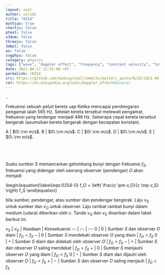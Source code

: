 ```yaml
---
layout: soal
author: viridi
title: "0254"
mathjax: true
chartjs: false
ptext: false
x3dom: false
threejs: false
3dmol: false
oo: false
svgphys: false
category: physics
tags: ["wave", "doppler effect", "frequency", "constant velocity", "tutorial-6", "fi1202", "2020-2"]
date: 2021-04-17 21:55:00 +07
permalink: /0254
src: https://github.com/dudung/soal/commits/master/_posts/0/25/2021-04-17-elementary-physics-tutorial-6-4.md
ref: https://en.wikipedia.org/wiki/Doppler_effect#General
---
```

..

Frekuensi sebuah peluit kereta uap Ketika mencapai pendengaran pengamat ialah 565 Hz. Setelah kereta tersebut melewati pengamat, frekuensi yang terdengar menjadi 486 Hz. Seberapa cepat kereta tersebut bergerak (asumsikan kereta bergerak dengan kecepatan konstan).

A | $0\ \rm m/s$.
B | $0\ \rm m/s$.
C | $0\ \rm m/s$.
D | $0\ \rm m/s$.
E | $0\ \rm m/s$.


## &nbsp;
Suatu sumber $S$ memancarkan gelombang bunyi dengan frekuensi $f_S$, frekuensi yang didengar oleh seorang observer (pendengar) $O$ akan menjadi

\begin{equation}\label{eqn:0254-0}
f_O = \left( \frac{c \pm v_O}{c \mp v_S} \right) f_S 
\end{equation}

bila sumber, pendengar, atau sumber dan pendengar bergerak. Laju $v_S$ untuk sumber dan $v_O$ untuk observer. Laju rambat rambat bunyi dalam medium (udara) diberikan oleh $c$. Tanda $v_O$ dan $v_S$ disarikan dalam tabel berikut ini.

$v_S$ | $v_O$ | Keadaan | Konsekuensi
:-: | :-: | :--
$0$ | $0$ | Sumber $S$ dan observer $O$ diam | $f_O = f_S$
$-$ | $0$ | Sumber $S$ mendekati observer $O$ yang diam  | $f_O > f_S$
$0$ | $+$ | Sumber $S$ diam dan didekati oleh observer $O$ | $f_O > f_S$
$-$ | $+$ | Sumber $S$ dan observer $O$ saling mendekat | $f_O > f_S$
$+$ | $0$ | Sumber $S$ menjauhi observer $O$ yang diam  | $f_O < f_S$
$0$ | $-$ | Sumber $S$ diam dan dijauhi oleh observer $O$ | $f_O < f_S$
$+$ | $-$ | Sumber $S$ dan observer $O$ saling menjauh | $f_O < f_S$
